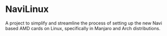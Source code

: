 # NaviLinux
A project to simplify and streamline the process of setting up the new Navi based AMD cards on Linux, specifically in Manjaro and Arch distributions.
